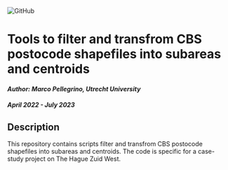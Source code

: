 ![GitHub](https://img.shields.io/badge/license-GPL--3.0-blue)

# Tools to filter and transfrom CBS postocode shapefiles into subareas and centroids

#### _Author: Marco Pellegrino, Utrecht University_

#### _April 2022 - July 2023_

## Description

This repository contains scripts filter and transfrom CBS postocode shapefiles into subareas and centroids. The code is specific for a case-study project on The Hague Zuid West.